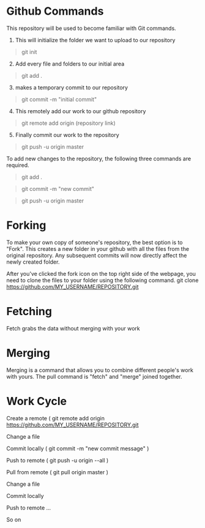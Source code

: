 Github Commands
=============

This repository will be used to become familiar with Git commands.


1) This will initialize the folder we want to upload to our repository
> git init 

2) Add every file and folders to our initial area
> git add . 

3) makes a temporary commit to our repository
> git commit -m "initial commit"

4) This remotely add our work to our github repository 
> git remote add origin (repository link)

5) Finally commit our work to the repository
> git push -u origin master


To add new changes to the repository, the following three commands are required.

> git add . 

> git commit -m "new commit"

> git push -u origin master


Forking
=============
To make your own copy of someone's repository, the best option is to "Fork".
This creates a new folder in your github with all the files from the original repository.
Any subsequent commits will now directly affect the newly created folder.

After you've clicked the fork icon on the top right side of the webpage, you need to clone the files to your folder using the following command.
  git clone https://github.com/MY_USERNAME/REPOSITORY.git


Fetching
============
Fetch grabs the data without merging with your work

Merging
=============
Merging is a command that allows you to combine different people's work with yours. 
The pull command is "fetch" and "merge" joined together.

Work Cycle
============
Create a remote ( git remote add origin https://github.com/MY_USERNAME/REPOSITORY.git

Change a file 

Commit locally ( git commit -m "new commit message" ) 

Push to remote ( git push -u origin --all )

Pull from remote ( git pull origin master )

Change a file

Commit locally

Push to remote ...

So on

